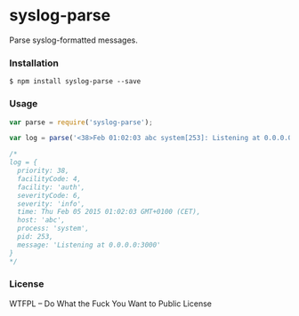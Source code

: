 # syslog-parse

Parse syslog-formatted messages.

### Installation

```
$ npm install syslog-parse --save
```

### Usage

```javascript
var parse = require('syslog-parse');

var log = parse('<38>Feb 01:02:03 abc system[253]: Listening at 0.0.0.0:3000');

/*
log = {
  priority: 38,
  facilityCode: 4,
  facility: 'auth',
  severityCode: 6,
  severity: 'info',
  time: Thu Feb 05 2015 01:02:03 GMT+0100 (CET),
  host: 'abc',
  process: 'system',
  pid: 253,
  message: 'Listening at 0.0.0.0:3000'
}
*/
```

### License

WTFPL – Do What the Fuck You Want to Public License
